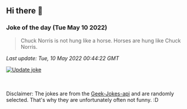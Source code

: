 ## Hi there 👋

### Joke of the day (Tue May 10 2022)
<!-- joke -->
>Chuck Norris is not hung like a horse. Horses are hung like Chuck Norris.
<!-- /joke -->

*Last update: Tue, 10 May 2022 00:44:22 GMT*

[![Update joke](https://github.com/nclskfm/nclskfm/actions/workflows/joke.yml/badge.svg)](https://github.com/nclskfm/nclskfm/actions/workflows/joke.yml)

<br><br>
Disclaimer: The jokes are from the [Geek-Jokes-api](https://github.com/sameerkumar18/geek-joke-api) and are randomly selected. That's why they are unfortunately often not funny. :D

